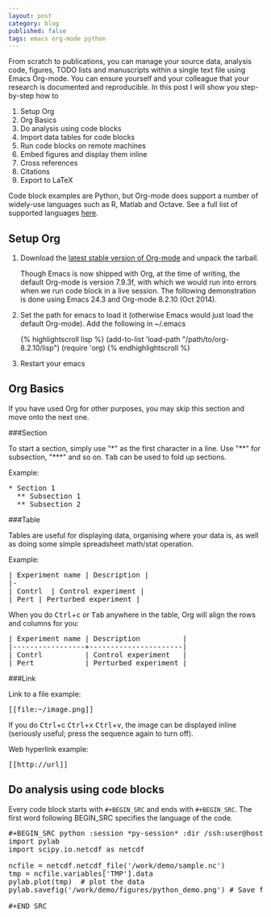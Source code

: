 ```yaml
---
layout: post
category: blog
published: false
tags: emacs org-mode python
---
```


<!--start-excerpt-->From scratch to publications, you can manage your source data, analysis code, figures, TODO lists and manuscripts within a single text file using Emacs Org-mode.  You can ensure yourself and your colleague that your research is documented and reproducible.
<!--end-excerpt--> In this post I will show you step-by-step how to

1. Setup Org
1. Org Basics
1. Do analysis using code blocks
1. Import data tables for code blocks
1. Run code blocks on remote machines
1. Embed figures and display them inline
1. Cross references
1. Citations
1. Export to LaTeX

Code block examples are Python, but Org-mode does support a number of widely-use languages such as R, Matlab and Octave.  See a full list of supported languages [here](http://orgmode.org/worg/org-contrib/babel/languages.html).

Setup Org
---

1. Download the [latest stable version of Org-mode](http://orgmode.org/org-latest.tar.gz) and unpack the tarball.
    
	Though Emacs is now shipped with Org, at the time of writing, the default Org-mode is version 7.9.3f, with which we would run into errors when we run code block in a live session.  The following demonstration is done using Emacs 24.3 and Org-mode 8.2.10 (Oct 2014).

2. Set the path for emacs to load it (otherwise Emacs would just load the default Org-mode).   Add the following in ~/.emacs

	{% highlightscroll lisp %}
    (add-to-list 'load-path "/path/to/org-8.2.10/lisp")
    (require 'org)
    {% endhighlightscroll %}

3. Restart your emacs


Org Basics
---

If you have used Org for other purposes, you may skip this section and move onto the next one.

###Section

To start a section, simply use "*" as the first character in a line.  Use "\*\*" for subsection, "\*\*\*" and so on.  <kbd>Tab</kbd> can be used to fold up sections.

Example:
<pre>
* Section 1
  ** Subsection 1
  ** Subsection 2
</pre>

###Table

Tables are useful for displaying data, organising where your data is, as well as doing some simple spreadsheet math/stat operation.

Example:
<pre>
| Experiment name | Description |
|-
| Contrl  | Control experiment |
| Pert | Perturbed experiment |
</pre>

When you do <kbd>Ctrl</kbd>+<kbd>c</kbd> or <kbd>Tab</kbd> anywhere in the table, Org will align the rows and columns for you:

<pre>
| Experiment name | Description          |
|-----------------+----------------------|
| Contrl          | Control experiment   |
| Pert            | Perturbed experiment |
</pre>

###Link

Link to a file example:
<pre>
[[file:~/image.png]]
</pre>
If you do <kbd>Ctrl</kbd>+c <kbd>Ctrl</kbd>+<kbd>x</kbd> <kbd>Ctrl</kbd>+<kbd>v</kbd>, the image can be displayed inline (seriously useful; press the sequence again to turn off).

Web hyperlink example:
<pre>
[[http://url]]
</pre>

Do analysis using code blocks
---

Every code block starts with <code>#+BEGIN_SRC</code> and ends with <code>#+BEGIN_SRC</code>.  The first word following BEGIN_SRC specifies the language of the code.

<pre>
#+BEGIN_SRC python :session *py-session* :dir /ssh:user@host:/path/to/run
import pylab
import scipy.io.netcdf as netcdf

ncfile = netcdf.netcdf_file('/work/demo/sample.nc')
tmp = ncfile.variables['TMP'].data
pylab.plot(tmp)  # plot the data
pylab.savefig('/work/demo/figures/python_demo.png') # Save figure

#+END_SRC
</pre>

